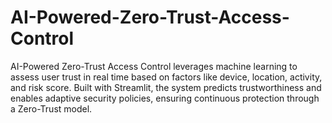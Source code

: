 # AI-Powered-Zero-Trust-Access-Control
AI-Powered Zero-Trust Access Control leverages machine learning to assess user trust in real time based on factors like device, location, activity, and risk score. Built with Streamlit, the system predicts trustworthiness and enables adaptive security policies, ensuring continuous protection through a Zero-Trust model.
